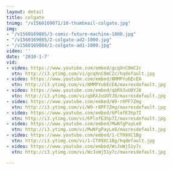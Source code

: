 ```yaml
---
layout: detail
title: colgate
tnimg: "/v1560169071/10-thumbnail-colgate.jpg"
img:
- "/v1560169085/3-comic-future-machine-1000.jpg"
- "/v1560169085/2-colgate-ad2-1000.jpg"
- "/v1560169084/1-colgate-ad1-1000.jpg"
video: ''
date: '2010-1-7'
vid:
- video: https://www.youtube.com/embed/gcqXnC0mC2c
  vtn: http://i3.ytimg.com/vi/gcqXnC0mC2c/hqdefault.jpg
- video: https://www.youtube.com/embed/NMMPYu6EcEA
  vtn: http://i3.ytimg.com/vi/NMMPYu6EcEA/maxresdefault.jpg
- video: https://www.youtube.com/embed/qbRXJuUOYJ8
  vtn: http://i3.ytimg.com/vi/qbRXJuUOYJ8/maxresdefault.jpg
- video: https://www.youtube.com/embed/W9-r8PF7Zmg
  vtn: http://i3.ytimg.com/vi/W9-r8PF7Zmg/maxresdefault.jpg
- video: https://www.youtube.com/embed/6PlofE3hp7I
  vtn: http://i3.ytimg.com/vi/6PlofE3hp7I/maxresdefault.jpg
- video: https://www.youtube.com/embed/MwNfgPayLe8
  vtn: http://i3.ytimg.com/vi/MwNfgPayLe8/maxresdefault.jpg
- video: https://www.youtube.com/embed/1-CT09XC1Bg
  vtn: http://i3.ytimg.com/vi/1-CT09XC1Bg/hqdefault.jpg
- video: https://www.youtube.com/embed/WcJoWj51y7c
  vtn: http://i3.ytimg.com/vi/WcJoWj51y7c/maxresdefault.jpg

---
```

